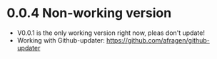 # 0.0.4 Non-working version
- V0.0.1 is the only working version right now, pleas don't update!
- Working with Github-updater: https://github.com/afragen/github-updater
